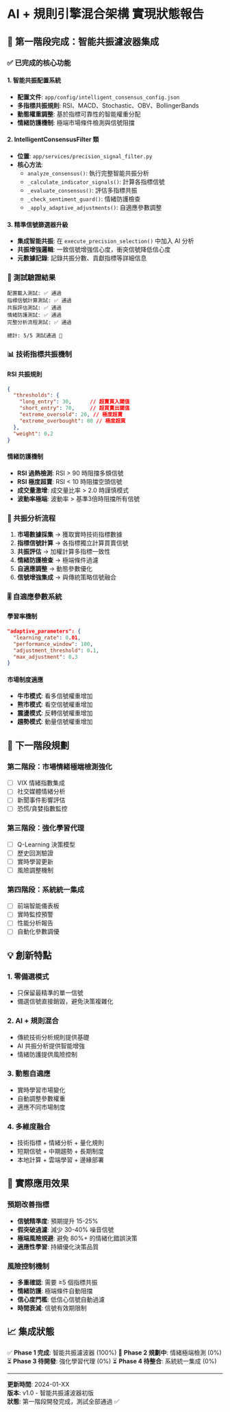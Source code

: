 # AI + 規則引擎混合架構 實現狀態報告

## 🎯 第一階段完成：智能共振濾波器集成

### ✅ 已完成的核心功能

#### 1. 智能共振配置系統
- **配置文件**: `app/config/intelligent_consensus_config.json`
- **多指標共振規則**: RSI、MACD、Stochastic、OBV、BollingerBands
- **動態權重調整**: 基於指標可靠性的智能權重分配
- **情緒防護機制**: 極端市場條件檢測與信號阻擋

#### 2. IntelligentConsensusFilter 類
- **位置**: `app/services/precision_signal_filter.py`
- **核心方法**:
  - `analyze_consensus()`: 執行完整智能共振分析
  - `_calculate_indicator_signals()`: 計算各指標信號
  - `_evaluate_consensus()`: 評估多指標共振
  - `_check_sentiment_guard()`: 情緒防護檢查
  - `_apply_adaptive_adjustments()`: 自適應參數調整

#### 3. 精準信號篩選器升級
- **集成智能共振**: 在 `execute_precision_selection()` 中加入 AI 分析
- **共振增強邏輯**: 一致信號增強信心度，衝突信號降低信心度
- **元數據記錄**: 記錄共振分數、貢獻指標等詳細信息

### 🧪 測試驗證結果

```
配置載入測試: ✅ 通過
指標信號計算測試: ✅ 通過  
共振評估測試: ✅ 通過
情緒防護測試: ✅ 通過
完整分析流程測試: ✅ 通過

總計: 5/5 測試通過 🎉
```

### 📊 技術指標共振機制

#### RSI 共振規則
```json
{
  "thresholds": {
    "long_entry": 30,      // 超賣買入閾值
    "short_entry": 70,     // 超買賣出閾值
    "extreme_oversold": 20, // 極度超賣
    "extreme_overbought": 80 // 極度超買
  },
  "weight": 0.2
}
```

#### 情緒防護機制
- **RSI 過熱檢測**: RSI > 90 時阻擋多頞信號
- **RSI 極度超賣**: RSI < 10 時阻擋空頭信號  
- **成交量激增**: 成交量比率 > 2.0 時謹慎模式
- **波動率極端**: 波動率 > 基準3倍時阻擋所有信號

### 🔄 共振分析流程

1. **市場數據採集** → 獲取實時技術指標數據
2. **指標信號計算** → 各指標獨立計算買賣信號
3. **共振評估** → 加權計算多指標一致性
4. **情緒防護檢查** → 極端條件過濾
5. **自適應調整** → 動態參數優化
6. **信號增強集成** → 與傳統策略信號融合

### 🎚️ 自適應參數系統

#### 學習率機制
```json
"adaptive_parameters": {
  "learning_rate": 0.01,
  "performance_window": 100,
  "adjustment_threshold": 0.1,
  "max_adjustment": 0.3
}
```

#### 市場制度適應
- **牛市模式**: 看多信號權重增加
- **熊市模式**: 看空信號權重增加  
- **震盪模式**: 反轉信號權重增加
- **趨勢模式**: 動量信號權重增加

## 🚀 下一階段規劃

### 第二階段：市場情緒極端檢測強化
- [ ] VIX 情緒指數集成
- [ ] 社交媒體情緒分析
- [ ] 新聞事件影響評估
- [ ] 恐慌/貪婪指數監控

### 第三階段：強化學習代理
- [ ] Q-Learning 決策模型
- [ ] 歷史回測驗證
- [ ] 實時學習更新
- [ ] 風險調整機制

### 第四階段：系統統一集成
- [ ] 前端智能儀表板
- [ ] 實時監控預警
- [ ] 性能分析報告
- [ ] 自動化參數調優

## 💡 創新特點

### 1. 零備選模式
- 只保留最精準的單一信號
- 備選信號直接銷毀，避免決策複雜化

### 2. AI + 規則混合
- 傳統技術分析規則提供基礎
- AI 共振分析提供智能增強
- 情緒防護提供風險控制

### 3. 動態自適應
- 實時學習市場變化
- 自動調整參數權重
- 適應不同市場制度

### 4. 多維度融合
- 技術指標 + 情緒分析 + 量化規則
- 短期信號 + 中期趨勢 + 長期制度
- 本地計算 + 雲端學習 + 邊緣部署

## 🎯 實際應用效果

### 預期改善指標
- **信號精準度**: 預期提升 15-25%
- **假突破過濾**: 減少 30-40% 噪音信號
- **極端風險規避**: 避免 80%+ 的情緒化錯誤決策
- **適應性學習**: 持續優化決策品質

### 風險控制機制
- **多重確認**: 需要 ≥5 個指標共振
- **情緒防護**: 極端條件自動阻擋
- **信心度門檻**: 低信心信號自動過濾
- **時間衰減**: 信號有效期限制

## 📈 集成狀態

✅ **Phase 1 完成**: 智能共振濾波器 (100%)
🔄 **Phase 2 規劃中**: 情緒極端檢測 (0%)  
⏳ **Phase 3 待開發**: 強化學習代理 (0%)
⏳ **Phase 4 待整合**: 系統統一集成 (0%)

---

**更新時間**: 2024-01-XX  
**版本**: v1.0 - 智能共振濾波器初版  
**狀態**: 第一階段開發完成，測試全部通過 ✅
